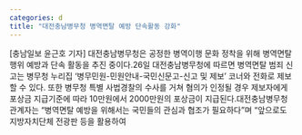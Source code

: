 ```yaml
---
categories: d
title: "대전충남병무청 병역면탈 예방 단속활동 강화"
---
```

[충남일보 윤근호 기자] 대전충남병무청은 공정한 병역이행 문화 정착을 위해 병역면탈 행위 예방과 단속 활동을 추진 중이다.26일 대전충남병무청에 따르면 병역면탈 범죄 신고는 병무청 누리집 ‘병무민원-민원안내-국민신문고-신고 및 제보’ 코너와 전화로 제보할 수 있다. 또한 병무청 특별 사법경찰의 수사를 거쳐 혐의가 인정될 경우 제보자에게 포상금 지급기준에 따라 10만원에서 2000만원의 포상금이 지급된다.대전충남병무청 관계자는 “병역면탈 예방을 위해서는 국민들의 관심과 협조가 필요하다”며 “앞으로도 지방자치단체 전광판 등을 활용하여